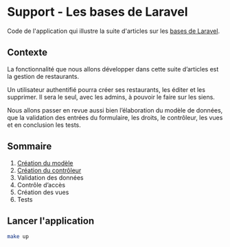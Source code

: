 # Support - Les bases de Laravel

Code de l'application qui illustre la suite d'articles sur les [bases de Laravel](https://laravel-france.com/posts/les-bases-16-creation-du-modele).

## Contexte

La fonctionnalité que nous allons développer dans cette suite d’articles est la gestion de restaurants.

Un utilisateur authentifié pourra créer ses restaurants, les éditer et les supprimer. Il sera le seul, avec les admins, à pouvoir le faire sur les siens.

Nous allons passer en revue aussi bien l’élaboration du modèle de données, que la validation des entrées du formulaire, les droits, le contrôleur, les vues et en conclusion les tests.

## Sommaire

1. [Création du modèle](https://laravel-france.com/posts/les-bases-16-creation-du-modele)
2. [Création du contrôleur](https://laravel-france.com/posts/les-bases-26-creation-du-controleur)
3. Validation des données
4. Contrôle d’accès
5. Création des vues
6. Tests

## Lancer l'application

```bash
make up
```
